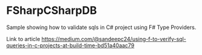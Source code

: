 # FSharpCSharpDB
Sample showing how to validate sqls in C# project using F# Type Providers.

Link to article https://medium.com/@sandeepc24/using-f-to-verify-sql-queries-in-c-projects-at-build-time-bd51a40aac79
